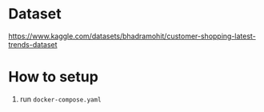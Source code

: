 # Dataset
https://www.kaggle.com/datasets/bhadramohit/customer-shopping-latest-trends-dataset

# How to setup
1. run `docker-compose.yaml`